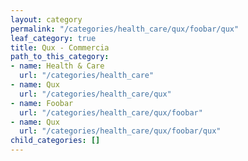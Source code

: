 ```yaml
---
layout: category
permalink: "/categories/health_care/qux/foobar/qux"
leaf_category: true
title: Qux - Commercia
path_to_this_category:
- name: Health & Care
  url: "/categories/health_care"
- name: Qux
  url: "/categories/health_care/qux"
- name: Foobar
  url: "/categories/health_care/qux/foobar"
- name: Qux
  url: "/categories/health_care/qux/foobar/qux"
child_categories: []
---
```

